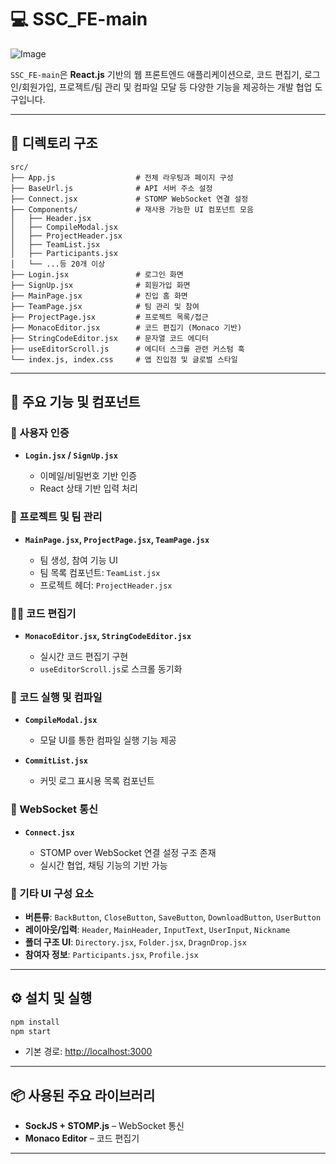 # 💻 SSC\_FE-main

![Image](https://github.com/user-attachments/assets/3bc5706d-1844-439e-9422-07fcb3d84718)

`SSC_FE-main`은 **React.js** 기반의 웹 프론트엔드 애플리케이션으로, 코드 편집기, 로그인/회원가입, 프로젝트/팀 관리 및 컴파일 모달 등 다양한 기능을 제공하는 개발 협업 도구입니다.

---

## 📁 디렉토리 구조

```
src/
├── App.js                  # 전체 라우팅과 페이지 구성
├── BaseUrl.js              # API 서버 주소 설정
├── Connect.jsx             # STOMP WebSocket 연결 설정
├── Components/             # 재사용 가능한 UI 컴포넌트 모음
│   ├── Header.jsx
│   ├── CompileModal.jsx
│   ├── ProjectHeader.jsx
│   ├── TeamList.jsx
│   ├── Participants.jsx
│   └── ...등 20개 이상
├── Login.jsx               # 로그인 화면
├── SignUp.jsx              # 회원가입 화면
├── MainPage.jsx            # 진입 홈 화면
├── TeamPage.jsx            # 팀 관리 및 참여
├── ProjectPage.jsx         # 프로젝트 목록/접근
├── MonacoEditor.jsx        # 코드 편집기 (Monaco 기반)
├── StringCodeEditor.jsx    # 문자열 코드 에디터
├── useEditorScroll.js      # 에디터 스크롤 관련 커스텀 훅
└── index.js, index.css     # 앱 진입점 및 글로벌 스타일
```

---

## 🧩 주요 기능 및 컴포넌트

### 👥 사용자 인증

* **`Login.jsx` / `SignUp.jsx`**

  * 이메일/비밀번호 기반 인증
  * React 상태 기반 입력 처리

### 📁 프로젝트 및 팀 관리

* **`MainPage.jsx`, `ProjectPage.jsx`, `TeamPage.jsx`**

  * 팀 생성, 참여 기능 UI
  * 팀 목록 컴포넌트: `TeamList.jsx`
  * 프로젝트 헤더: `ProjectHeader.jsx`

### 🧑‍💻 코드 편집기

* **`MonacoEditor.jsx`, `StringCodeEditor.jsx`**

  * 실시간 코드 편집기 구현
  * `useEditorScroll.js`로 스크롤 동기화

### 🔄 코드 실행 및 컴파일

* **`CompileModal.jsx`**

  * 모달 UI를 통한 컴파일 실행 기능 제공
* **`CommitList.jsx`**

  * 커밋 로그 표시용 목록 컴포넌트

### 🔗 WebSocket 통신

* **`Connect.jsx`**

  * STOMP over WebSocket 연결 설정 구조 존재
  * 실시간 협업, 채팅 기능의 기반 가능

### 🧱 기타 UI 구성 요소

* **버튼류**: `BackButton`, `CloseButton`, `SaveButton`, `DownloadButton`, `UserButton`
* **레이아웃/입력**: `Header`, `MainHeader`, `InputText`, `UserInput`, `Nickname`
* **폴더 구조 UI**: `Directory.jsx`, `Folder.jsx`, `DragnDrop.jsx`
* **참여자 정보**: `Participants.jsx`, `Profile.jsx`

---

## ⚙️ 설치 및 실행

```bash
npm install
npm start
```

* 기본 경로: [http://localhost:3000](http://localhost:3000)

---

## 📦 사용된 주요 라이브러리

* **SockJS + STOMP.js** – WebSocket 통신
* **Monaco Editor** – 코드 편집기

---
